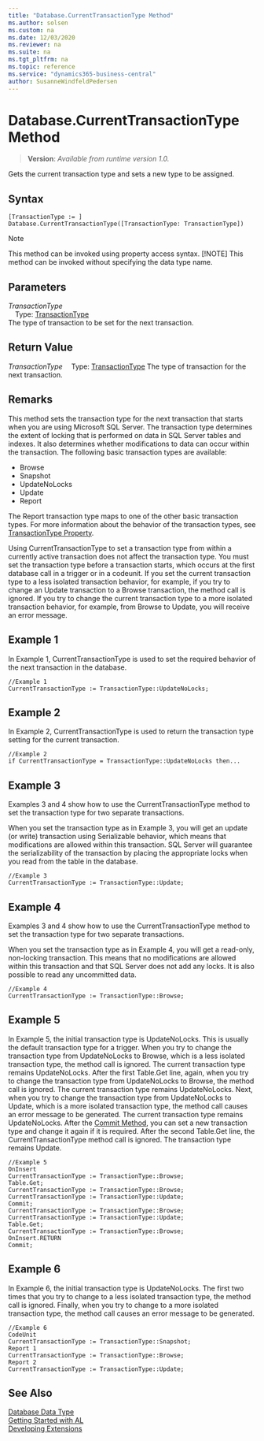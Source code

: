 ```yaml
---
title: "Database.CurrentTransactionType Method"
ms.author: solsen
ms.custom: na
ms.date: 12/03/2020
ms.reviewer: na
ms.suite: na
ms.tgt_pltfrm: na
ms.topic: reference
ms.service: "dynamics365-business-central"
author: SusanneWindfeldPedersen
---
```

[//]: # (START>DO_NOT_EDIT)
[//]: # (IMPORTANT:Do not edit any of the content between here and the END>DO_NOT_EDIT.)
[//]: # (Any modifications should be made in the .xml files in the ModernDev repo.)
# Database.CurrentTransactionType Method
> **Version**: _Available from runtime version 1.0._

Gets the current transaction type and sets a new type to be assigned.


## Syntax
```
[TransactionType := ]  Database.CurrentTransactionType([TransactionType: TransactionType])
```
> [!NOTE]
> This method can be invoked using property access syntax.
> [!NOTE]
> This method can be invoked without specifying the data type name.
## Parameters
*TransactionType*  
&emsp;Type: [TransactionType](../TransactionType/TransactionType-option.md)  
The type of transaction to be set for the next transaction.  


## Return Value
*TransactionType*
&emsp;Type: [TransactionType](../TransactionType/TransactionType-option.md)
The type of transaction for the next transaction.
      


[//]: # (IMPORTANT: END>DO_NOT_EDIT)

## Remarks

This method sets the transaction type for the next transaction that starts when you are using Microsoft SQL Server. The transaction type determines the extent of locking that is performed on data in SQL Server tables and indexes. It also determines whether modifications to data can occur within the transaction. The following basic transaction types are available:  
  
- Browse  
- Snapshot  
- UpdateNoLocks  
- Update  
- Report  
  
The Report transaction type maps to one of the other basic transaction types. For more information about the behavior of the transaction types, see [TransactionType Property](../../properties/devenv-TransactionType-property.md).  
  
Using CurrentTransactionType to set a transaction type from within a currently active transaction does not affect the transaction type. You must set the transaction type before a transaction starts, which occurs at the first database call in a trigger or in a codeunit. If you set the current transaction type to a less isolated transaction behavior, for example, if you try to change an Update transaction to a Browse transaction, the method call is ignored. If you try to change the current transaction type to a more isolated transaction behavior, for example, from Browse to Update, you will receive an error message.  
  
## Example 1

In Example 1, CurrentTransactionType is used to set the required behavior of the next transaction in the database.  
  
```  
//Example 1  
CurrentTransactionType := TransactionType::UpdateNoLocks;  
```  
  
## Example 2

 In Example 2, CurrentTransactionType is used to return the transaction type setting for the current transaction.  
  
```  
//Example 2  
if CurrentTransactionType = TransactionType::UpdateNoLocks then...  
```  
  
## Example 3

Examples 3 and 4 show how to use the CurrentTransactionType method to set the transaction type for two separate transactions.  
  
When you set the transaction type as in Example 3, you will get an update \(or write\) transaction using Serializable behavior, which means that modifications are allowed within this transaction. SQL Server will guarantee the serializability of the transaction by placing the appropriate locks when you read from the table in the database.  
  
```  
//Example 3  
CurrentTransactionType := TransactionType::Update;  
```  
  
## Example 4

Examples 3 and 4 show how to use the CurrentTransactionType method to set the transaction type for two separate transactions.  
  
When you set the transaction type as in Example 4, you will get a read-only, non-locking transaction. This means that no modifications are allowed within this transaction and that SQL Server does not add any locks. It is also possible to read any uncommitted data.  
  
```  
//Example 4  
CurrentTransactionType := TransactionType::Browse;  
```  
  
## Example 5

In Example 5, the initial transaction type is UpdateNoLocks. This is usually the default transaction type for a trigger. When you try to change the transaction type from UpdateNoLocks to Browse, which is a less isolated transaction type, the method call is ignored. The current transaction type remains UpdateNoLocks. After the first Table.Get line, again, when you try to change the transaction type from UpdateNoLocks to Browse, the method call is ignored. The current transaction type remains UpdateNoLocks. Next, when you try to change the transaction type from UpdateNoLocks to Update, which is a more isolated transaction type, the method call causes an error message to be generated. The current transaction type remains UpdateNoLocks. After the [Commit Method](../../methods-auto/database/database-commit-method.md), you can set a new transaction type and change it again if it is required. After the second Table.Get line, the CurrentTransactionType method call is ignored. The transaction type remains Update.  
  
```  
//Example 5  
OnInsert  
CurrentTransactionType := TransactionType::Browse;  
Table.Get;  
CurrentTransactionType := TransactionType::Browse;  
CurrentTransactionType := TransactionType::Update;  
Commit;  
CurrentTransactionType := TransactionType::Browse;  
CurrentTransactionType := TransactionType::Update;  
Table.Get;  
CurrentTransactionType := TransactionType::Browse;  
OnInsert.RETURN  
Commit;  
```  
  
## Example 6

In Example 6, the initial transaction type is UpdateNoLocks. The first two times that you try to change to a less isolated transaction type, the method call is ignored. Finally, when you try to change to a more isolated transaction type, the method call causes an error message to be generated.  
  
```  
//Example 6  
CodeUnit  
CurrentTransactionType := TransactionType::Snapshot;  
Report 1  
CurrentTransactionType := TransactionType::Browse;  
Report 2  
CurrentTransactionType := TransactionType::Update;  
```  

## See Also

[Database Data Type](database-data-type.md)  
[Getting Started with AL](../../devenv-get-started.md)  
[Developing Extensions](../../devenv-dev-overview.md)